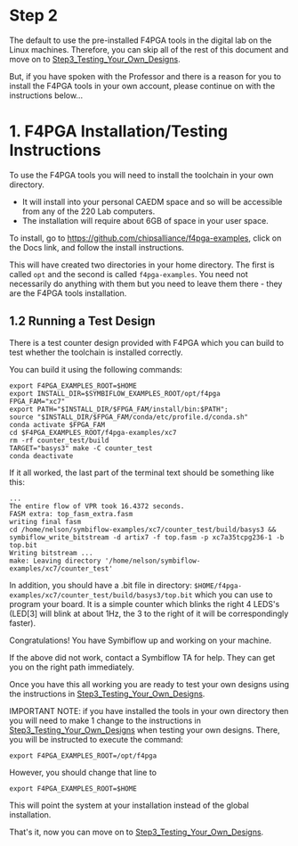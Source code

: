 # Step 2

The default to use the pre-installed F4PGA tools in the digital lab on the Linux machines.  Therefore, you can skip all of the rest of this document and move on to [Step3_Testing_Your_Own_Designs](Step3_Testing_Your_Own_Designs.md).

But, if you have spoken with the Professor and there is a reason for you to install the F4PGA tools in your own account, please continue on with the instructions below...

# 1. F4PGA Installation/Testing Instructions 
To use the F4PGA tools you will need to install the toolchain in your own directory.  
- It will install into your personal CAEDM space and so will be accessible from any of the 220 Lab computers.
- The installation will require about 6GB of space in your user space.

To install, go to https://github.com/chipsalliance/f4pga-examples, click on the Docs link, and follow the install instructions.

This will have created two directories in your home directory.  The first is called `opt` and the second is called `f4pga-examples`.  You need not necessarily do anything with them but you need to leave them there - they are the F4PGA tools installation.

## 1.2 Running a Test Design
There is a test counter design provided with F4PGA which you can build to test whether the toolchain is installed correctly.  

You can build it using the following commands:

```
export F4PGA_EXAMPLES_ROOT=$HOME
export INSTALL_DIR=$SYMBIFLOW_EXAMPLES_ROOT/opt/f4pga
FPGA_FAM="xc7"
export PATH="$INSTALL_DIR/$FPGA_FAM/install/bin:$PATH";
source "$INSTALL_DIR/$FPGA_FAM/conda/etc/profile.d/conda.sh"
conda activate $FPGA_FAM
cd $F4PGA_EXAMPLES_ROOT/f4pga-examples/xc7
rm -rf counter_test/build
TARGET="basys3" make -C counter_test
conda deactivate
```

If it all worked, the last part of the terminal text should be something like this:

```
...
The entire flow of VPR took 16.4372 seconds.
FASM extra: top_fasm_extra.fasm
writing final fasm
cd /home/nelson/symbiflow-examples/xc7/counter_test/build/basys3 && symbiflow_write_bitstream -d artix7 -f top.fasm -p xc7a35tcpg236-1 -b top.bit
Writing bitstream ...
make: Leaving directory '/home/nelson/symbiflow-examples/xc7/counter_test'
```

In addition, you should have a .bit file in directory: `$HOME/f4pga-examples/xc7/counter_test/build/basys3/top.bit` which you can use to program your board. It is a simple counter which blinks the right 4 LEDS's (LED[3] will blink at about 1Hz, the 3 to the right of it will be correspondingly faster).

Congratulations!  You have Symbiflow up and working on your machine.  

If the above did not work, contact a Symbiflow TA for help.  They can get you on the right path immediately.

Once you have this all working you are ready to test your own designs using the instructions in [Step3_Testing_Your_Own_Designs](Step3_Testing_Your_Own_Designs.md).   

IMPORTANT NOTE: if you have installed the tools in your own directory then you will need to make 1 change to the instructions in [Step3_Testing_Your_Own_Designs](Step3_Testing_Your_Own_Designs.md) when testing your own designs.  There, you will be instructed to execute the command:
```
export F4PGA_EXAMPLES_ROOT=/opt/f4pga
```

However, you should change that line to 
```
export F4PGA_EXAMPLES_ROOT=$HOME
```

This will point the system at your installation instead of the global installation.

That's it, now you can move on to [Step3_Testing_Your_Own_Designs](Step3_Testing_Your_Own_Designs.md).


